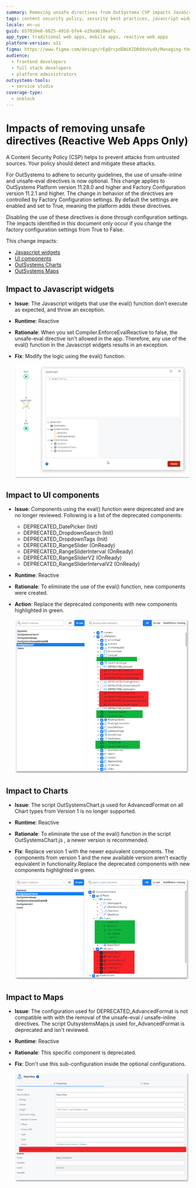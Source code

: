 ```yaml
---
summary: Removing unsafe directives from OutSystems CSP impacts JavaScript widgets and UI components by preventing the use of eval() and requiring updates to the logic
tags: content security policy, security best practices, javascript widgets, web application security
locale: en-us
guid: 657030e8-6825-492d-bfe4-e29a9610eafc
app_type: traditional web apps, mobile apps, reactive web apps
platform-version: o11
figma: https://www.figma.com/design/rEgQrcpdEWiKIORddoVydX/Managing-the-Applications-Lifecycle?node-id=3265-714&t=D4PV7CTOyfcxYPJQ-0
audience:
  - frontend developers
  - full stack developers
  - platform administrators
outsystems-tools:
  - service studio
coverage-type:
  - unblock
---
```


# Impacts of removing unsafe directives (Reactive Web Apps Only)

A Content Security Policy (CSP) helps to prevent attacks from untrusted sources. Your policy should detect and mitigate these attacks.

For OutSystems to adhere to security guidelines, the use of unsafe-inline and unsafe-eval directives is now optional. This change applies to OutSystems Platform version 11.28.0 and higher and Factory Configuration version 11.2.1 and higher. The change in behavior of the directives are controlled by Factory Configuration settings. By default the settings are enabled and set to True, meaning the platform adds these directives.


<div class="warning" markdown="1">

Disabling the use of these directives is done through configuration settings. The impacts identified in this document only occur if you change the factory configuration settings from True to False.

</div>

This change impacts:

* [Javascript widgets](#impact-to-javascript-widgets)
* [UI components](#impact-to-ui-components)
* [OutSystems Charts](#impact-to-charts)
* [OutSystems Maps](#impact-to-maps)

## Impact to Javascript widgets

* **Issue**:  The Javascript widgets that use the eval() function don’t execute as expected, and throw an exception.
* **Runtime**:  Reactive
* **Rationale**: When you set Compiler.EnforceEvalReactive to false, the unsafe-eval directive isn't allowed in the app. Therefore, any use of the eval() function in the Javascript widgets results in an exception.
* **Fix**:  Modify the logic using the eval() function.

    ![Screenshot showing the impact to JavaScript widgets when using the eval() function.](images/js-impact-widgets.png "Impact to JavaScript Widgets")

## Impact to UI components

* **Issue**:  Components using the eval() function were deprecated and are no longer reviewed. Following is a list of the deprecated components:

    * DEPRECATED_DatePicker (Init)
    * DEPRECATED_DropdownSearch (Init)
    * DEPRECATED_DropdownTags (Init)
    * DEPRECATED_RangeSlider (OnReady)
    * DEPRECATED_RangeSliderInterval (OnReady)
    * DEPRECATED_RangeSliderV2 (OnReady)
    * DEPRECATED_RangeSliderIntervalV2 (OnReady)

* **Runtime**: Reactive
* **Rationale**: To eliminate the use of the eval() function, new components were created.
* **Action**:  Replace the deprecated components with new components highlighted in green.

    ![Screenshot showing deprecated UI components in red and new components in green.](images/ui-components.png "Impact to UI Components")

## Impact to Charts

* **Issue**: The script OutSystemsChart.js used for AdvancedFormat on all Chart types from Version 1 is no longer supported.
* **Runtime**: Reactive
* **Rationale**: To eliminate the use of the eval() function in the script OutSystemsChart.js , a newer version is recommended.
* **Fix**:  Replace version 1 with the newer equivalent components. The components from version 1 and the new available version aren't exactly equivalent in functionality.Replace the deprecated components with new components highlighted in green.

    ![Screenshot showing deprecated chart components in red and new components in green.](images/charts-new-components.png "Impact to Charts")

## Impact to Maps

* **Issue**:  The configuration used for DEPRECATED_AdvancedFormat is not compatible with with the removal of the unsafe-eval / unsafe-inline directives. The script OutsystemsMaps.js  used for_AdvancedFormat is deprecated and isn't reviewed.  
* **Runtime**: Reactive
* **Rationale**:  This specific component is deprecated.
* **Fix**:  Don't use this sub-configuration inside the optional configurations.

    ![Screenshot showing deprecated advanced format configuration for maps.](images/maps-configurations.png "Impact to Maps")
